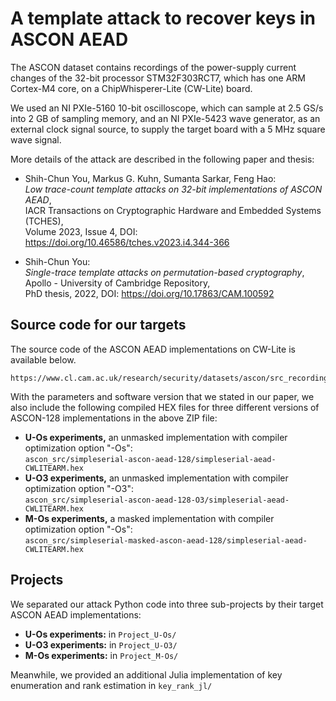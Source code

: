 # A template attack to recover keys in ASCON AEAD

The ASCON dataset contains recordings of the power-supply current changes of the 32-bit processor STM32F303RCT7, which has one ARM Cortex-M4 core, on a ChipWhisperer-Lite (CW-Lite) board.

We used an NI PXIe-5160 10-bit oscilloscope, which can sample at 2.5 GS/s into 2 GB of sampling memory, and an NI PXIe-5423 wave generator, as an external clock signal source, to supply the target board with a 5 MHz square wave signal.

More details of the attack are described in the following paper and thesis:

 -  Shih-Chun You, Markus G. Kuhn, Sumanta Sarkar, Feng Hao:   
    _Low trace-count template attacks on 32-bit implementations of ASCON AEAD_,  
    IACR Transactions on Cryptographic Hardware and Embedded Systems (TCHES),  
    Volume 2023, Issue 4, DOI: https://doi.org/10.46586/tches.v2023.i4.344-366  

 -  Shih-Chun You:  
    _Single-trace template attacks on permutation-based cryptography_,  
    Apollo - University of Cambridge Repository,  
    PhD thesis, 2022, DOI: https://doi.org/10.17863/CAM.100592  

## Source code for our targets

The source code of the ASCON AEAD implementations on CW-Lite is available below.

	https://www.cl.cam.ac.uk/research/security/datasets/ascon/src_recording/ascon_src_website.zip

With the parameters and software version that we stated in our paper, we also include the following compiled HEX files for three different versions of ASCON-128 implementations in the above ZIP file:  

 -  **U-Os experiments,** an unmasked implementation with compiler optimization option "-Os":  
    `ascon_src/simpleserial-ascon-aead-128/simpleserial-aead-CWLITEARM.hex`
 -  **U-O3 experiments,** an unmasked implementation with compiler optimization option "-O3":  
    `ascon_src/simpleserial-ascon-aead-128-O3/simpleserial-aead-CWLITEARM.hex`
 -  **M-Os experiments,** a masked implementation with compiler optimization option "-Os":  
    `ascon_src/simpleserial-masked-ascon-aead-128/simpleserial-aead-CWLITEARM.hex`

## Projects

We separated our attack Python code into three sub-projects by their target ASCON AEAD implementations:

 -  **U-Os experiments:** in `Project_U-Os/`
 -  **U-O3 experiments:** in `Project_U-O3/`
 -  **M-Os experiments:** in `Project_M-Os/`

Meanwhile, we provided an additional Julia implementation of key enumeration and rank estimation in `key_rank_jl/`
